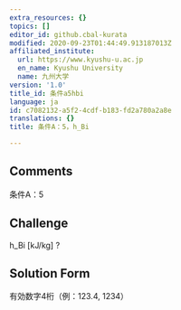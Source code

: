 ```yaml
---
extra_resources: {}
topics: []
editor_id: github.cbal-kurata
modified: 2020-09-23T01:44:49.913187013Z
affiliated_institute:
  url: https://www.kyushu-u.ac.jp
  en_name: Kyushu University
  name: 九州大学
version: '1.0'
title_id: 条件a5hbi
language: ja
id: c7082132-a5f2-4cdf-b183-fd2a780a2a8e
translations: {}
title: 条件A：5，h_Bi

---
```


## Comments
条件A：5

## Challenge
h_Bi [kJ/kg] ?

## Solution Form
有効数字4桁（例：123.4,  1234）




